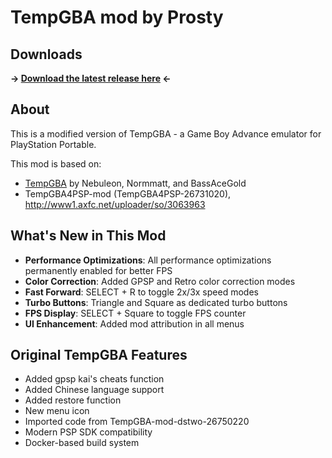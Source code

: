 # TempGBA mod by Prosty

## Downloads
**→ [Download the latest release here](https://github.com/prosty/TempGBA-mod/releases) ←**

## About
This is a modified version of TempGBA - a Game Boy Advance emulator for PlayStation Portable.

This mod is based on:
- [TempGBA](https://github.com/Nebuleon/TempGBA) by Nebuleon, Normmatt, and BassAceGold
- TempGBA4PSP-mod (TempGBA4PSP-26731020), http://www1.axfc.net/uploader/so/3063963

## What's New in This Mod

- **Performance Optimizations**: All performance optimizations permanently enabled for better FPS
- **Color Correction**: Added GPSP and Retro color correction modes
- **Fast Forward**: SELECT + R to toggle 2x/3x speed modes
- **Turbo Buttons**: Triangle and Square as dedicated turbo buttons
- **FPS Display**: SELECT + Square to toggle FPS counter
- **UI Enhancement**: Added mod attribution in all menus

## Original TempGBA Features

- Added gpsp kai's cheats function
- Added Chinese language support  
- Added restore function
- New menu icon
- Imported code from TempGBA-mod-dstwo-26750220
- Modern PSP SDK compatibility
- Docker-based build system
